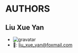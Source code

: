 # AUTHORS

## Liu Xue Yan

- ![gravatar](https://www.gravatar.com/avatar/049d2fae1fd2df6439e87d1383d0276b)
- 📧: <liu_xue_yan@foxmail.com>
